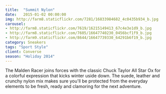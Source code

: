 ```yaml
---
title:  "Summit Nylon"
date:   2015-01-02 00:00:00
img: http://farm8.staticflickr.com/7281/16833984682_4c0435b934_b.jpg
carousel:
- http://farm8.staticflickr.com/7619/16215149413_67c4e3e1d9_b.jpg
- http://farm8.staticflickr.com/7605/16647740230_0456bcf1f9_b.jpg
- http://farm9.staticflickr.com/8644/16647739330_64291b6f19_b.jpg
category: Sneakers
tags: "Sport Style"
client: Converse
season: "Holiday 2014"
---
```

The Malden Racer joins forces with the classic Chuck Taylor All Star Ox for a colorful expression that kicks winter uside down. The suede, leather and crunchy nylon mix makes sure you'll be protected from the everyday elements to be fresh, ready and clamoring for the next adventure. 
